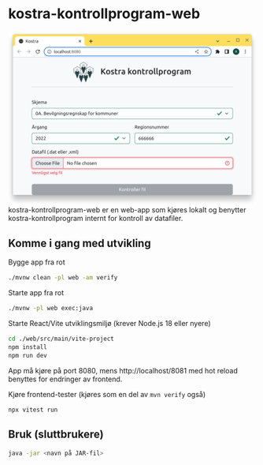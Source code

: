# kostra-kontrollprogram-web

![img.png](img.png)
kostra-kontrollprogram-web er en web-app som kjøres lokalt og benytter kostra-kontrollprogram internt for kontroll av
datafiler.

## Komme i gang med utvikling 

Bygge app fra rot
```bash
./mvnw clean -pl web -am verify
```

Starte app fra rot
```bash
./mvnw -pl web exec:java
```

Starte React/Vite utviklingsmiljø (krever Node.js 18 eller nyere)
```bash
cd ./web/src/main/vite-project
npm install
npm run dev
```
App må kjøre på port 8080, mens http://localhost/8081 med hot reload benyttes for endringer av frontend.

Kjøre frontend-tester (kjøres som en del av `mvn verify` også)
```bash
npx vitest run
```

## Bruk (sluttbrukere)

```bash
java -jar <navn på JAR-fil>
```